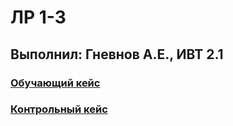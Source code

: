 # ЛР 1-3
## Выполнил: Гневнов А.Е., ИВТ 2.1
### [Обучающий кейс](https://github.com/fuquyoma/biznes/blob/main/IT%20and%20Business%20Analytics/LW%201-3/ЛР%20123/Гневнов%20А.Е.%20ЛР%201-3%2C%20обучающий%20кейс.pdf)
### [Контрольный кейс](https://github.com/fuquyoma/biznes/blob/main/IT%20and%20Business%20Analytics/LW%201-3/ЛР%20123/Гневнов%20А.Е.%20ЛР%201-3%2C%20контрольный%20кейс.pdf)
